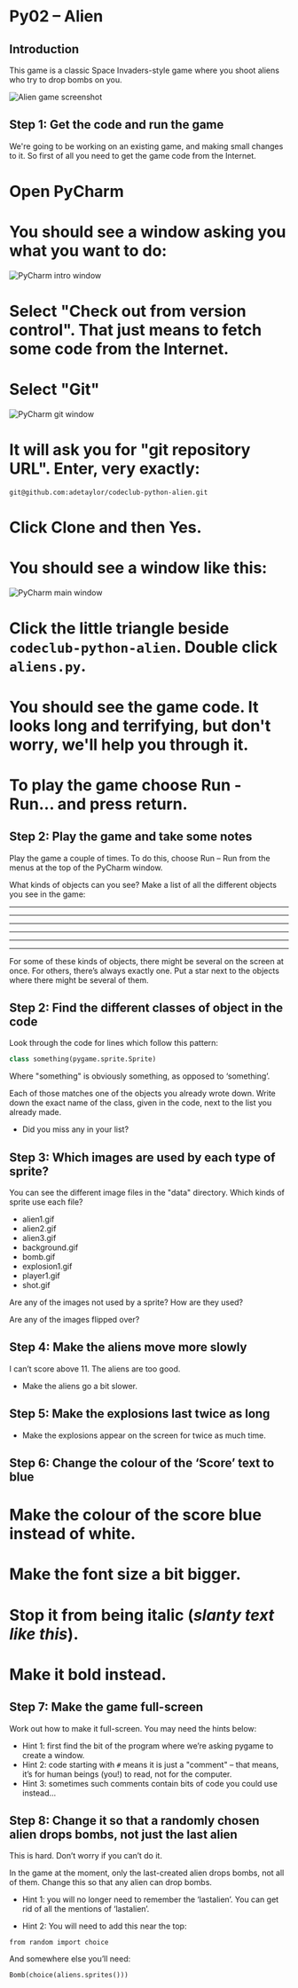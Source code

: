 Py02 – Alien
============

Introduction
------------
This game is a classic Space Invaders-style game where you shoot aliens who try to drop bombs on you.

![Alien game screenshot](alien-game-screenshot.png)

Step 1: Get the code and run the game
-------------------------------------

We're going to be working on an existing game, and making small changes to it. So first of all
you need to get the game code from the Internet.

# Open PyCharm
# You should see a window asking you what you want to do:
![PyCharm intro window](pycharm-intro-window.png)
# Select "Check out from version control". That just means to fetch some code from the Internet.
# Select "Git"
![PyCharm git window](pycharm-git-window.png)
# It will ask you for "git repository URL". Enter, very exactly:
```
git@github.com:adetaylor/codeclub-python-alien.git
```
# Click Clone and then Yes.
# You should see a window like this:
![PyCharm main window](pycharm-main-window.png)
# Click the little triangle beside `codeclub-python-alien`. Double click `aliens.py`.
# You should see the game code. It looks long and terrifying, but don't worry, we'll help you through it.
# To play the game choose Run - Run... and press return.
 
Step 2: Play the game and take some notes
-----------------------------------------
Play the game a couple of times. To do this, choose Run – Run from the menus at the top of the PyCharm window.

What kinds of objects can you see? Make a list of all the different objects you see in the game:

_______________________
_______________________
_______________________
_______________________
_______________________
_______________________

For some of these kinds of objects, there might be several on the screen at once. For others, there’s always exactly one. Put a star next to the objects where there might be several of them.

Step 2: Find the different classes of object in the code
--------------------------------------------------------

Look through the code for lines which follow this pattern:

```python
class something(pygame.sprite.Sprite)
```
Where "something" is obviously something, as opposed to ‘something’.

Each of those matches one of the objects you already wrote down. Write down the exact name of the class, given in the code, next to the list you already made.

*  Did you miss any in your list?

Step 3: Which images are used by each type of sprite?
-----------------------------------------------------
You can see the different image files in the "data" directory. Which kinds of sprite use each file?

* alien1.gif	
* alien2.gif	
* alien3.gif	
* background.gif	
* bomb.gif	
* explosion1.gif	
* player1.gif	
* shot.gif

Are any of the images not used by a sprite? How are they used?

Are any of the images flipped over?

Step 4: Make the aliens move more slowly
----------------------------------------
I can’t score above 11. The aliens are too good.
* Make the aliens go a bit slower.

Step 5: Make the explosions last twice as long
----------------------------------------------
*	Make the explosions appear on the screen for twice as much time.

Step 6: Change the colour of the ‘Score’ text to blue
----------------------------------------------

#	Make the colour of the score blue instead of white.
#	Make the font size a bit bigger.
#	Stop it from being italic (_slanty text like this_).
#	Make it **bold** instead.

Step 7: Make the game full-screen
---------------------------------
Work out how to make it full-screen. You may need the hints below:

* Hint 1: first find the bit of the program where we’re asking pygame to create a window.
* Hint 2: code starting with `#` means it is just a "comment" – that means, it’s for human beings (you!) to read, not for the computer.
* Hint 3: sometimes such comments contain bits of code you could use instead…

Step 8: Change it so that a randomly chosen alien drops bombs, not just the last alien
-----------------------------------------------------------------
This is hard. Don’t worry if you can’t do it.

In the game at the moment, only the last-created alien drops bombs, not all of them. Change this so that any alien can drop bombs.

* Hint 1: you will no longer need to remember the ‘lastalien’. You can get rid of all the mentions of ‘lastalien’.

* Hint 2: You will need to add this near the top:
```
from random import choice
```
And somewhere else you’ll need:
```
Bomb(choice(aliens.sprites()))
```
